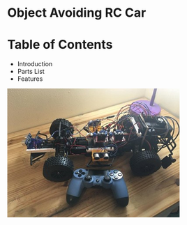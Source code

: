 # Object Avoiding RC Car

# Table of Contents
* Introduction
* Parts List
* Features

![Alt Text](/images/RC_car.jpg)


